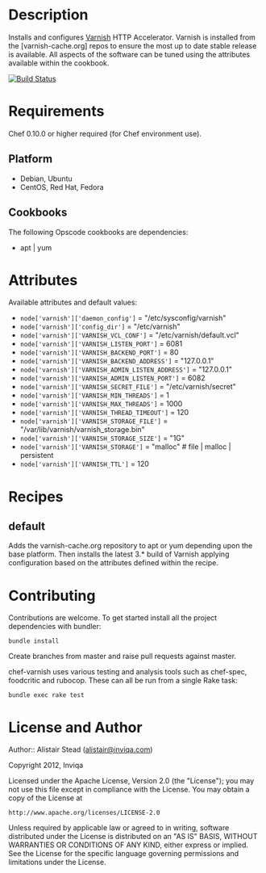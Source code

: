# Description

Installs and configures [Varnish](https://www.varnish-cache.org/) HTTP Accelerator. Varnish is installed from the [varnish-cache.org] repos to ensure the most up to date stable release is available. All aspects of the software can be tuned using the attributes available within the cookbook.

[![Build Status](https://secure.travis-ci.org/inviqa/chef-varnish.png?branch=master)](http://travis-ci.org/inviqa/chef-varnish)

# Requirements

Chef 0.10.0 or higher required (for Chef environment use).

## Platform

* Debian, Ubuntu
* CentOS, Red Hat, Fedora

## Cookbooks

The following Opscode cookbooks are dependencies:

* apt | yum

# Attributes

Available attributes and default values:

* `node['varnish']['daemon_config']` = "/etc/sysconfig/varnish"
* `node['varnish']['config_dir']` = "/etc/varnish"
* `node['varnish']['VARNISH_VCL_CONF']` = "/etc/varnish/default.vcl"
* `node['varnish']['VARNISH_LISTEN_PORT']` = 6081
* `node['varnish']['VARNISH_BACKEND_PORT']` = 80
* `node['varnish']['VARNISH_BACKEND_ADDRESS']` = "127.0.0.1"
* `node['varnish']['VARNISH_ADMIN_LISTEN_ADDRESS']` = "127.0.0.1"
* `node['varnish']['VARNISH_ADMIN_LISTEN_PORT']` = 6082
* `node['varnish']['VARNISH_SECRET_FILE']` = "/etc/varnish/secret"
* `node['varnish']['VARNISH_MIN_THREADS']` = 1
* `node['varnish']['VARNISH_MAX_THREADS']` = 1000
* `node['varnish']['VARNISH_THREAD_TIMEOUT']` = 120
* `node['varnish']['VARNISH_STORAGE_FILE']` = "/var/lib/varnish/varnish_storage.bin"
* `node['varnish']['VARNISH_STORAGE_SIZE']` = "1G"
* `node['varnish']['VARNISH_STORAGE']` = "malloc" # file | malloc | persistent
* `node['varnish']['VARNISH_TTL']` = 120


# Recipes

## default

Adds the varnish-cache.org repository to apt or yum depending upon the base platform. Then installs the latest 3.* build of Varnish applying configuration based on the attributes defined within the recipe.

# Contributing

Contributions are welcome. To get started install all the project dependencies with bundler:

    bundle install
    
Create branches from master and raise pull requests against master.

chef-varnish uses various testing and analysis tools such as chef-spec, foodcritic and rubocop. These can all be run from a single Rake task:

    bundle exec rake test

# License and Author

Author:: Alistair Stead (alistair@inviqa.com)

Copyright 2012, Inviqa

Licensed under the Apache License, Version 2.0 (the "License");
you may not use this file except in compliance with the License.
You may obtain a copy of the License at

    http://www.apache.org/licenses/LICENSE-2.0

Unless required by applicable law or agreed to in writing, software
distributed under the License is distributed on an "AS IS" BASIS,
WITHOUT WARRANTIES OR CONDITIONS OF ANY KIND, either express or implied.
See the License for the specific language governing permissions and
limitations under the License.

